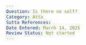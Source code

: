 ```yaml
---
Question: Is there no self?
Category: Atta
Sutta References:
Date Entered: March 14, 2025
Review Status: Not started
---
```


